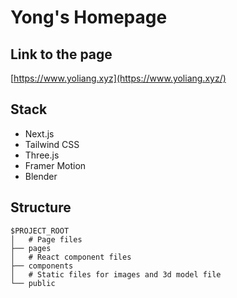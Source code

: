 # Yong's Homepage
## Link to the page
[https://www.yoliang.xyz](https://www.yoliang.xyz/)

## Stack
- Next.js
- Tailwind CSS
- Three.js
- Framer Motion
- Blender

## Structure
```
$PROJECT_ROOT
│   # Page files
├── pages
│   # React component files
├── components
│   # Static files for images and 3d model file
└── public
```